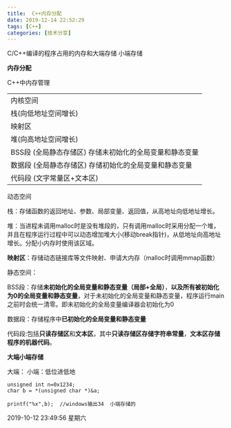 ```yaml
---
title:  C++内存分配
date: 2019-12-14 22:52:29
tags: [C++]
categories: [技术分享]
---
```


C/C++编译的程序占用的内存和大端存储 小端存储

<!--more-->

**内存分配**

C++中内存管理


|                                                          |
| -------------------------------------------------------- |
| 内核空间                                                 |
| 栈(向低地址空间增长)                                     |
| 映射区                                                   |
| 堆(向高地址空间增长)                                     |
| BSS段  (全局静态存储区) 存储未初始化的全局变量和静态变量 |
| 数据段 (全局静态存储区) 存储初始化的全局变量和静态变量   |
| 代码段 (文字常量区+文本区)                               |

动态空间

栈：存储函数的返回地址、参数、局部变量、返回值，从高地址向低地址增长。

堆：当进程未调用malloc时是没有堆段的，只有调用malloc时采用分配一个堆，并且在程序运行过程中可以动态增加堆大小(移动break指针)，从低地址向高地址增长。分配小内存时使用该区域。

**映射区**：存储动态链接库等文件映射、申请大内存（malloc时调用mmap函数）


静态空间：

BSS段：存储**未初始化的全局变量和静态变量（局部+全局）**，**以及所有被初始化为0的全局变量和静态变量**，对于未初始化的全局变量和静态变量，程序运行main之前时会统一清零。即未初始化的全局变量编译器会初始化为0

数据段：存储程序中**已初始化的全局变量和静态变量**


代码段:包括**只读存储区**和**文本区**，其中**只读存储区存储字符串常量**，**文本区存储程序的机器代码**。


**大端小端存储**


大端：
小端：低位进低地

```
unsigned int n=0x1234;
char b = *(unsigned char *)&a;

printf("%x",b);  //windows输出34  小端存储的
```




2019-10-12 23:49:56 星期六